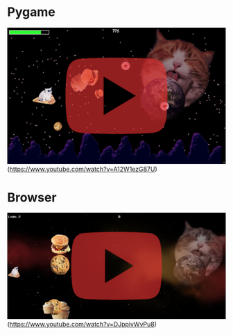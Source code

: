 # Pygame
![Pygame](ReadMeImgMain/pygame.png)(https://www.youtube.com/watch?v=A12W1ezG87U)

# Browser
![Browser](ReadMeImgMain/browser.png)(https://www.youtube.com/watch?v=DJppivWvPu8)


